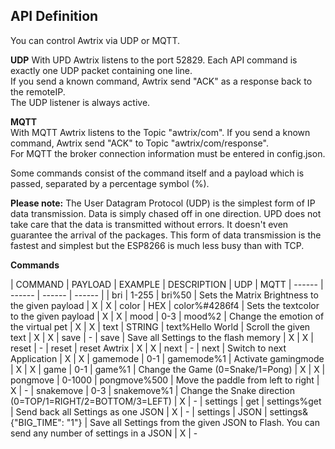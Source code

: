 ## API Definition

You can control Awtrix via UDP or MQTT. 

**UDP**
With UPD Awtrix listens to the port 52829. 
Each API command is exactly one UDP packet containing one line.   
If you send a known command, Awtrix send "ACK" as a response back to the remoteIP.  
The UDP listener is always active.   

**MQTT**  
With MQTT Awtrix listens to the Topic "awtrix/com".
If you send a known command, Awtrix send "ACK" to Topic "awtrix/com/response".  
For MQTT the broker connection information must be entered in config.json.
  
Some commands consist of the command itself and a payload which is passed, separated by a percentage symbol (%).    

**Please note:**
The User Datagram Protocol (UDP) is the simplest form of IP data transmission. Data is simply chased off in one direction. UPD does not take care that the data is transmitted without errors. It doesn't even guarantee the arrival of the packages.
This form of data transmission is the fastest and simplest but the ESP8266 is much less busy than with TCP.
  

**Commands**

| COMMAND | PAYLOAD | EXAMPLE | DESCRIPTION | UDP | MQTT 
| ------ | ------ | ------ | ------ |
| bri | 1-255 | bri%50 | Sets the Matrix Brightness to the given payload | X | X 
| color | HEX | color%#4286f4 | Sets the textcolor to the given payload | X | X 
| mood | 0-3 | mood%2 | Change the emotion of the virtual pet | X | X 
| text | STRING | text%Hello World | Scroll the given text | X | X 
| save | - | save | Save all Settings to the flash memory | X | X 
| reset | - | reset | reset Awtrix | X | X 
| next | - | next | Switch to next Application | X | X 
| gamemode | 0-1 | gamemode%1 | Activate gamingmode | X | X 
| game | 0-1 | game%1 | Change the Game (0=Snake/1=Pong) | X | X 
| pongmove | 0-1000 | pongmove%500 | Move the paddle from left to right | X | - 
| snakemove | 0-3 | snakemove%1 | Change the Snake direction (0=TOP/1=RIGHT/2=BOTTOM/3=LEFT) | X | - 
| settings | get | settings%get | Send back all Settings as one JSON | X | - 
| settings | JSON | settings&{"BIG_TIME": "1"} | Save all Settings from the given JSON to Flash. You can send any number of settings in a JSON  | X | - 
